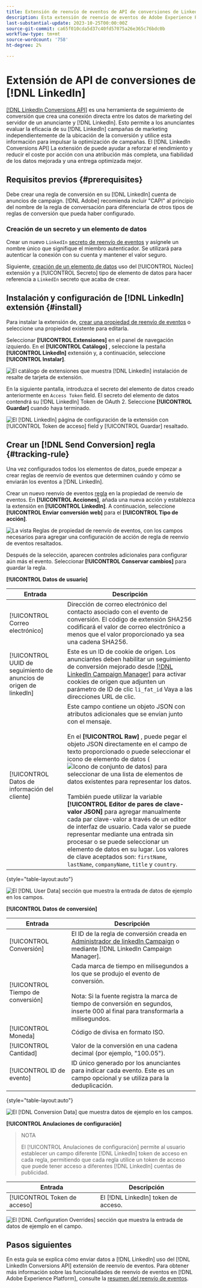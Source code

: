 ```yaml
---
title: Extensión de reenvío de eventos de API de conversiones de LinkedIn
description: Esta extensión de reenvío de eventos de Adobe Experience Platform le permite medir el rendimiento de su campaña de marketing de LinkedIn.
last-substantial-update: 2023-10-25T00:00:00Z
source-git-commit: ca65f010cda5d37c40fd57075a26e365c76bdc0b
workflow-type: tm+mt
source-wordcount: '758'
ht-degree: 2%

---
```


# Extensión de API de conversiones de [!DNL LinkedIn]

[[!DNL LinkedIn Conversions API]](https://learn.microsoft.com/en-us/linkedin/marketing/integrations/ads-reporting/conversions-api) es una herramienta de seguimiento de conversión que crea una conexión directa entre los datos de marketing del servidor de un anunciante y [!DNL LinkedIn]. Esto permite a los anunciantes evaluar la eficacia de su [!DNL LinkedIn] campañas de marketing independientemente de la ubicación de la conversión y utilice esta información para impulsar la optimización de campañas. El [!DNL LinkedIn Conversions API] La extensión de puede ayudar a reforzar el rendimiento y reducir el coste por acción con una atribución más completa, una fiabilidad de los datos mejorada y una entrega optimizada mejor.

## Requisitos previos {#prerequisites}

Debe crear una regla de conversión en su [!DNL LinkedIn] cuenta de anuncios de campaign. [!DNL Adobe] recomienda incluir &quot;CAPI&quot; al principio del nombre de la regla de conversación para diferenciarla de otros tipos de reglas de conversión que pueda haber configurado.

### Creación de un secreto y un elemento de datos

Crear un nuevo `LinkedIn` [secreto de reenvío de eventos](../../../ui/event-forwarding/secrets.md) y asígnele un nombre único que signifique el miembro autenticador. Se utilizará para autenticar la conexión con su cuenta y mantener el valor seguro.

Siguiente, [creación de un elemento de datos](../../../ui/managing-resources/data-elements.md#create-a-data-element) uso del [!UICONTROL Núcleo] extensión y a [!UICONTROL Secreto] tipo de elemento de datos para hacer referencia a `LinkedIn` secreto que acaba de crear.

## Instalación y configuración de [!DNL LinkedIn] extensión {#install}

Para instalar la extensión de, [crear una propiedad de reenvío de eventos](../../../ui/event-forwarding/overview.md#properties) o seleccione una propiedad existente para editarla.

Seleccionar **[!UICONTROL Extensiones]** en el panel de navegación izquierdo. En el **[!UICONTROL Catálogo]** , seleccione la pestaña **[!UICONTROL LinkedIn]** extensión y, a continuación, seleccione **[!UICONTROL Instalar]**.

![El catálogo de extensiones que muestra [!DNL LinkedIn] instalación de resalte de tarjeta de extensión.](../../../images/extensions/server/linkedin/install-extension.png)

En la siguiente pantalla, introduzca el secreto del elemento de datos creado anteriormente en `Access Token` field. El secreto del elemento de datos contendrá su [!DNL LinkedIn] Token de OAuth 2. Seleccione **[!UICONTROL Guardar]** cuando haya terminado.

![El [!DNL LinkedIn] página de configuración de la extensión con [!UICONTROL Token de acceso] field y [!UICONTROL Guardar] resaltado.](../../../images/extensions/server/linkedin/configure-extension.png)

## Crear un [!DNL Send Conversion] regla {#tracking-rule}

Una vez configurados todos los elementos de datos, puede empezar a crear reglas de reenvío de eventos que determinen cuándo y cómo se enviarán los eventos a [!DNL LinkedIn].

Crear un nuevo reenvío de eventos [regla](../../../ui/managing-resources/rules.md) en la propiedad de reenvío de eventos. En **[!UICONTROL Acciones]**, añada una nueva acción y establezca la extensión en **[!UICONTROL LinkedIn]**. A continuación, seleccione **[!UICONTROL Enviar conversión web]** para el **[!UICONTROL Tipo de acción]**.

![La vista Reglas de propiedad de reenvío de eventos, con los campos necesarios para agregar una configuración de acción de regla de reenvío de eventos resaltados.](../../../images/extensions/server/linkedin/linkedin-event-action.png)

Después de la selección, aparecen controles adicionales para configurar aún más el evento. Seleccionar **[!UICONTROL Conservar cambios]** para guardar la regla.

**[!UICONTROL Datos de usuario]**

| Entrada | Descripción |
| --- | --- |
| [!UICONTROL Correo electrónico] | Dirección de correo electrónico del contacto asociado con el evento de conversión. El código de extensión SHA256 codificará el valor de correo electrónico a menos que el valor proporcionado ya sea una cadena SHA256. |
| [!UICONTROL UUID de seguimiento de anuncios de origen de linkedIn] | Este es un ID de cookie de origen. Los anunciantes deben habilitar un seguimiento de conversión mejorado desde [[!DNL LinkedIn Campaign Manager]](https://www.linkedin.com/help/lms/answer/a423304/enable-first-party-cookies-on-a-linkedin-insight-tag) para activar cookies de origen que adjunten un parámetro de ID de clic `li_fat_id` Vaya a las direcciones URL de clic. |
| [!UICONTROL Datos de información del cliente] | Este campo contiene un objeto JSON con atributos adicionales que se envían junto con el mensaje.<br><br>En el **[!UICONTROL Raw]** , puede pegar el objeto JSON directamente en el campo de texto proporcionado o puede seleccionar el icono de elemento de datos (![Icono de conjunto de datos](../../../images/extensions/server/aws/data-element-icon.png)) para seleccionar de una lista de elementos de datos existentes para representar los datos.<br><br>También puede utilizar la variable **[!UICONTROL Editor de pares de clave-valor JSON]** para agregar manualmente cada par clave-valor a través de un editor de interfaz de usuario. Cada valor se puede representar mediante una entrada sin procesar o se puede seleccionar un elemento de datos en su lugar. Los valores de clave aceptados son: `firstName`, `lastName`, `companyName`, `title` y `country`. |

{style="table-layout:auto"}

![El [!DNL User Data] sección que muestra la entrada de datos de ejemplo en los campos.](../../../images/extensions/server/linkedin/configure-extension-user-data.png)

**[!UICONTROL Datos de conversión]**

| Entrada | Descripción |
| --- | --- |
| [!UICONTROL Conversión] | El ID de la regla de conversión creada en [Administrador de linkedIn Campaign](https://www.linkedin.com/help/lms/answer/a1657171) o mediante [!DNL LinkedIn Campaign Manager]. |
| [!UICONTROL Tiempo de conversión] | Cada marca de tiempo en milisegundos a los que se produjo el evento de conversión. <br><br> Nota: Si la fuente registra la marca de tiempo de conversión en segundos, inserte 000 al final para transformarla a milisegundos. |
| [!UICONTROL Moneda] | Código de divisa en formato ISO. |
| [!UICONTROL Cantidad] | Valor de la conversión en una cadena decimal (por ejemplo, &quot;100.05&quot;). |
| [!UICONTROL ID de evento] | ID único generado por los anunciantes para indicar cada evento. Este es un campo opcional y se utiliza para la deduplicación. |

{style="table-layout:auto"}

![El [!DNL Conversion Data] que muestra datos de ejemplo en los campos.](../../../images/extensions/server/linkedin/configure-extension-conversions-data.png)

**[!UICONTROL Anulaciones de configuración]**

>NOTA
>
>El [!UICONTROL Anulaciones de configuración] permite al usuario establecer un campo diferente [!DNL LinkedIn] token de acceso en cada regla, permitiendo que cada regla utilice un token de acceso que puede tener acceso a diferentes [!DNL LinkedIn] cuentas de publicidad.

| Entrada | Descripción |
| --- | --- |
| [!UICONTROL Token de acceso] | El [!DNL LinkedIn] token de acceso. |

![El [!DNL Configuration Overrides] sección que muestra la entrada de datos de ejemplo en el campo.](../../../images/extensions/server/linkedin/configure-extension-configuration-override.png)

## Pasos siguientes

En esta guía se explica cómo enviar datos a [!DNL LinkedIn] uso del [!DNL LinkedIn Conversions API] extensión de reenvío de eventos. Para obtener más información sobre las funcionalidades de reenvío de eventos en [!DNL Adobe Experience Platform], consulte la [resumen del reenvío de eventos](../../../ui/event-forwarding/overview.md).
